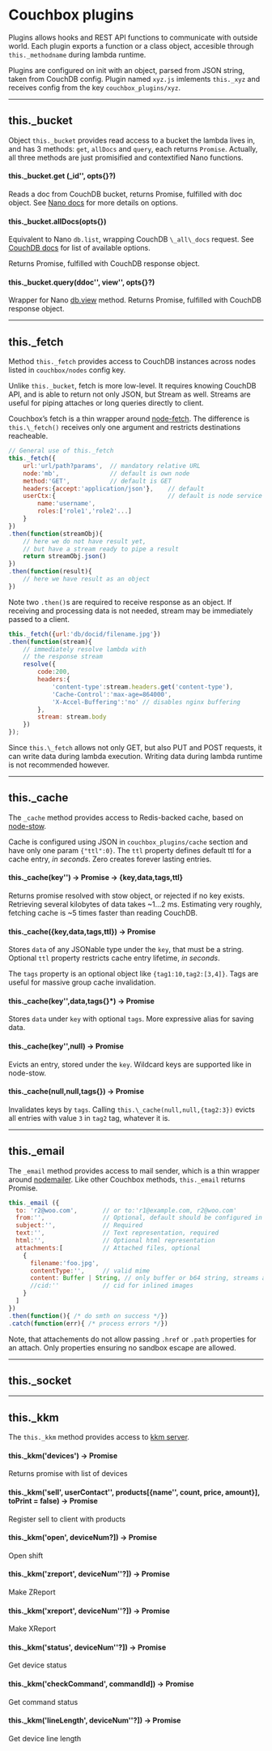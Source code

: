 # Couchbox plugins

Plugins allows hooks and REST API functions to communicate with outside world.
Each plugin exports a function or a class object, accesible through
`this._methodname` during lambda runtime.

Plugins are configured on init with an object, parsed from JSON string,
taken from CouchDB config. Plugin named `xyz.js` imlements `this._xyz`
and receives config from the key `couchbox_plugins/xyz`.

----

## this.\_bucket

Object `this._bucket` provides read access to a bucket the lambda lives in,
and has 3 methods: `get`, `allDocs` and `query`, each returns `Promise`.
Actually, all three methods are just promisified and contextified Nano 
functions.

#### this.\_bucket.get (\_id'', opts{}?) 

Reads a doc from CouchDB bucket, returns Promise, fulfilled with doc object.
See [Nano docs](https://github.com/dscape/nano#dbgetdocname-params-callback) 
for more details on options.

#### this.\_bucket.allDocs(opts{})

Equivalent to Nano `db.list`, wrapping CouchDB `\_all\_docs` request. See 
[CouchDB docs](http://docs.couchdb.org/en/1.6.1/api/database/bulk-api.html#db-all-docs) 
for list of available options.

Returns Promise, fulfilled with CouchDB response object.

#### this.\_bucket.query(ddoc'', view'', opts{}?)

Wrapper for Nano [db.view](https://github.com/dscape/nano#dbviewdesignname-viewname-params-callback) 
method. Returns Promise, fulfilled with CouchDB response object.

----

## this.\_fetch

Method `this._fetch` provides access to CouchDB instances across nodes 
listed in `couchbox/nodes` config key.

Unlike `this._bucket`, fetch is more low-level. It requires knowing CouchDB API,
and is able to return not only JSON, but Stream as well. Streams are useful for 
piping attaches or long queries directly to client.

Couchbox’s fetch is a thin wrapper around [node-fetch](https://www.npmjs.com/package/node-fetch).
The difference is `this.\_fetch()` receives only one argument and restricts destinations
reacheable.

```javascript
// General use of this._fetch
this._fetch({
	url:'url/path?params',	// mandatory relative URL
	node:'mb',				// default is own node
	method:'GET',			// default is GET
	headers:{accept:'application/json'},	// default
	userCtx:{								// default is node service
		name:'username',
		roles:['role1','role2'...]
	}
})
.then(function(streamObj){ 
    // here we do not have result yet, 
    // but have a stream ready to pipe a result
    return streamObj.json() 
})
.then(function(result){
    // here we have result as an object
})
```
Note two `.then()`s are required to receive response as an object. If receiving and
processing data is not needed, stream may be immediately passed to a client.

```javascript
this._fetch({url:'db/docid/filename.jpg'})
.then(function(stream){
    // immediately resolve lambda with 
    // the response stream
    resolve({
        code:200,
        headers:{
    		'content-type':stream.headers.get('content-type'),
    		'Cache-Control':'max-age=864000',
    		'X-Accel-Buffering':'no' // disables nginx buffering
    	}, 
    	stream: stream.body
    })
});
```
Since `this.\_fetch` allows not only GET, but also PUT and POST requests, it can
write data during lambda execution. Writing data during lambda runtime is not
recommended however.

---

## this.\_cache

The `_cache` method provides access to Redis-backed cache, based on 
[node-stow](https://github.com/cpsubrian/node-stow). 

Cache is configured using JSON in `couchbox_plugins/cache` section and have only 
one param `{"ttl":0}`. The `ttl` property defines default ttl for a cache entry,
_in seconds_. Zero creates forever lasting entries.

#### this.\_cache(key'') → Promise → {key,data,tags,ttl}

Returns promise resolved with stow object, or rejected if no key exists. Retrieving 
several kilobytes of data takes ~1…2 ms. Estimating very roughly, fetching cache 
is ~5 times faster than reading CouchDB.

#### this.\_cache({key,data,tags,ttl}) → Promise

Stores `data` of any JSONable type under the `key`, that must be a string. Optional 
`ttl` property restricts cache entry lifetime, _in seconds_.

The `tags` property is an optional object like `{tag1:10,tag2:[3,4]}`. Tags are useful
for massive group cache invalidation.

#### this.\_cache(key'',data,tags{}*) → Promise

Stores `data` under `key` with optional `tags`. More expressive alias for saving data.

#### this.\_cache(key'',null) → Promise

Evicts an entry, stored under the `key`. Wildcard keys are supported like 
in node-stow.

#### this.\_cache(null,null,tags{}) → Promise

Invalidates keys by `tags`. Calling `this.\_cache(null,null,{tag2:3})` evicts all
entries with value `3` in `tag2` tag, whatever it is.

---

## this.\_email

The `_email` method provides access to mail sender, which is a thin wrapper around
[nodemailer](https://www.npmjs.com/package/nodemailer). Like other Couchbox methods, 
`this._email` returns Promise.

```javascript
this._email ({
  to: 'r2@woo.com',       // or to:'r1@example.com, r2@woo.com'
  from:'',                // Optional, default should be configured in Couch cfg
  subject:'',             // Required
  text:'',                // Text representation, required
  html:'',                // Optional html representation
  attachments:[           // Attached files, optional
    {
      filename:'foo.jpg',
      contentType:'',     // valid mime
      content: Buffer | String,	// only buffer or b64 string, streams are denied
      //cid:''            // cid for inlined images
    }
  ]
})
.then(function(){ /* do smth on success */})
.catch(function(err){ /* process errors */})
```
Note, that attachements do not allow passing `.href` or `.path` properties for 
an attach. Only properties ensuring no sandbox escape are allowed.

---

## this.\_socket

---

## this.\_kkm

The `this._kkm` method provides access to [kkm server](https://kkmserver.ru/KkmServer). 

#### this.\_kkm('devices') → Promise

Returns promise with list of devices

#### this.\_kkm('sell', userContact'', products[{name'', count, price, amount}], toPrint = false) → Promise

Register sell to client with products

#### this.\_kkm('open', deviceNum?]) → Promise

Open shift

#### this.\_kkm('zreport', deviceNum''?]) → Promise

Make ZReport

#### this.\_kkm('xreport', deviceNum''?]) → Promise

Make XReport

#### this.\_kkm('status', deviceNum''?]) → Promise

Get device status

#### this.\_kkm('checkCommand', commandId]) → Promise

Get command status

#### this.\_kkm('lineLength', deviceNum''?]) → Promise

Get device line length
